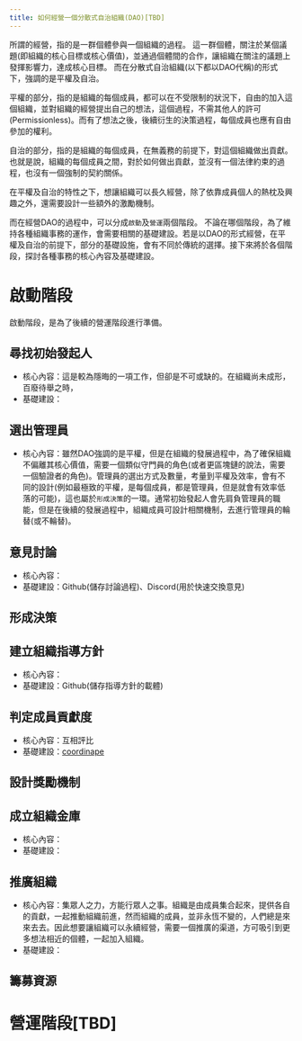 ```yaml
---
title: 如何經營一個分散式自治組織(DAO)[TBD]
---
```


所謂的經營，指的是一群個體參與一個組織的過程。
這一群個體，關注於某個議題(即組織的核心目標或核心價值)，並通過個體間的合作，讓組織在關注的議題上發揮影響力，達成核心目標。
而在分散式自治組織(以下都以DAO代稱)的形式下，強調的是平權及自治。

平權的部分，指的是組織的每個成員，都可以在不受限制的狀況下，自由的加入這個組織，並對組織的經營提出自己的想法，這個過程，不需其他人的許可(Permissionless)。而有了想法之後，後續衍生的決策過程，每個成員也應有自由參加的權利。

自治的部分，指的是組織的每個成員，在無義務的前提下，對這個組織做出貢獻。也就是說，組織的每個成員之間，對於如何做出貢獻，並沒有一個法律約束的過程，也沒有一個強制的契約關係。

在平權及自治的特性之下，想讓組織可以長久經營，除了依靠成員個人的熱枕及興趣之外，還需要設計一些額外的激勵機制。

而在經營DAO的過程中，可以分成`啟動`及`營運`兩個階段。
不論在哪個階段，為了維持各種組織事務的運作，會需要相關的基礎建設。若是以DAO的形式經營，在平權及自治的前提下，部分的基礎設施，會有不同於傳統的選擇。接下來將於各個階段，探討各種事務的核心內容及基礎建設。

# 啟動階段

啟動階段，是為了後續的營運階段進行準備。

## 尋找初始發起人
  - 核心內容：這是較為隱晦的一項工作，但卻是不可或缺的。在組織尚未成形，百廢待舉之時，
  - 基礎建設：

## 選出管理員
  - 核心內容：雖然DAO強調的是平權，但是在組織的發展過程中，為了確保組織不偏離其核心價值，需要一個類似守門員的角色(或者更區塊鏈的說法，需要一個驗證者的角色)。管理員的選出方式及數量，考量到平權及效率，會有不同的設計(例如最極致的平權，是每個成員，都是管理員，但是就會有效率低落的可能)，這也屬於`形成決策`的一環。通常初始發起人會先肩負管理員的職能，但是在後續的發展過程中，組織成員可設計相關機制，去進行管理員的輪替(或不輪替)。

## 意見討論
  - 核心內容：
  - 基礎建設：Github(儲存討論過程)、Discord(用於快速交換意見) 
  
## 形成決策

## 建立組織指導方針
  - 核心內容：
  - 基礎建設：Github(儲存指導方針的載體)

## 判定成員貢獻度
  - 核心內容：互相評比
  - 基礎建設：[coordinape](https://app.coordinape.com/)

## 設計獎勵機制

## 成立組織金庫
  - 核心內容：
  - 基礎建設：

## 推廣組織
  - 核心內容：集眾人之力，方能行眾人之事。組織是由成員集合起來，提供各自的貢獻，一起推動組織前進，然而組織的成員，並非永恆不變的，人們總是來來去去。因此想要讓組織可以永續經營，需要一個推廣的渠道，方可吸引到更多想法相近的個體，一起加入組織。  
  - 基礎建設：


## 籌募資源

# 營運階段[TBD]
